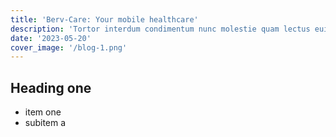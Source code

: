 ```yaml
---
title: 'Berv-Care: Your mobile healthcare'
description: 'Tortor interdum condimentum nunc molestie quam lectus euismod pulvinar risus. Cursus in odio aenean.'
date: '2023-05-20'
cover_image: '/blog-1.png'
---
```


## Heading one

* item one
* subitem a